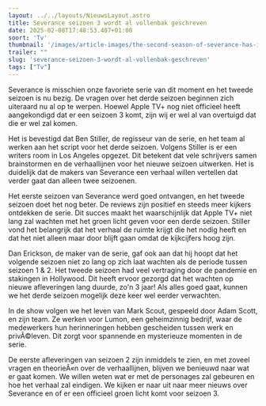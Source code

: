 ```yaml
---
layout: ../../layouts/NieuwsLayout.astro
title: Severance seizoen 3 wordt al vollenbak geschreven
date: 2025-02-08T17:48:53.407+01:00
soort: 'Tv'
thumbnail: '/images/article-images/the-second-season-of-severance-has-introduced-several-new-mysteries-1738945481.webp'
trailer: ""
slug: 'severance-seizoen-3-wordt-al-vollenbak-geschreven'
tags: ["Tv"]
---
```


Severance is misschien onze favoriete serie van dit moment en het tweede seizoen
is nu bezig. De vragen over het derde seizoen beginnen zich uiteraard nu al op
te werpen. Hoewel Apple TV+ nog niet officieel heeft aangekondigd dat er een
seizoen 3 komt, zijn wij er wel al van overtuigd dat die er wel zal komen.

Het is bevestigd dat Ben Stiller, de regisseur van de serie, en het team al
werken aan het script voor het derde seizoen. Volgens Stiller is er een writers
room in Los Angeles opgezet. Dit betekent dat vele schrijvers samen brainstormen
en de verhaallijnen voor het nieuwe seizoen uitwerken. Het is duidelijk dat de
makers van Severance een verhaal willen vertellen dat verder gaat dan alleen
twee seizoenen.

Het eerste seizoen van Severance werd goed ontvangen, en het tweede seizoen doet
het nog beter. De reviews zijn positief en steeds meer kijkers ontdekken de
serie. Dit succes maakt het waarschijnlijk dat Apple TV+ niet lang zal wachten
met het groen licht geven voor een derde seizoen. Stiller vond het belangrijk
dat het verhaal de ruimte krijgt die het nodig heeft en dat het niet alleen maar
door blijft gaan omdat de kijkcijfers hoog zijn.

Dan Erickson, de maker van de serie, gaf ook aan dat hij hoopt dat het volgende
seizoen niet zo lang op zich laat wachten als de periode tussen seizoen 1 & 2.
Het tweede seizoen had veel vertraging door de pandemie en stakingen in
Hollywood. Dit heeft ervoor gezorgd dat het wachten op nieuwe afleveringen lang
duurde, zo'n 3 jaar! Als alles goed gaat, kunnen we het derde seizoen mogelijk
deze keer wel eerder verwachten.

In de show volgen we het leven van Mark Scout, gespeeld door Adam Scott, en zijn
team. Ze werken voor Lumon, een geheimzinnig bedrijf, waar de medewerkers hun
herinneringen hebben gescheiden tussen werk en privÃ©leven. Dit zorgt voor
spannende en mysterieuze momenten in de serie.

De eerste afleveringen van seizoen 2 zijn inmiddels te zien, en met zoveel
vragen en theorieÃ«n over de verhaallijnen, blijven we benieuwd naar wat er gaat
komen. We willen weten wat er met de personages zal gebeuren en hoe het verhaal
zal eindigen. We kijken er naar uit naar meer nieuws over Severance en of er een
officieel groen licht komt voor seizoen 3.